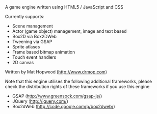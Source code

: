 A game engine written using HTML5 / JavaScript and CSS

Currently supports:
- Scene management
- Actor (game object) management, image and text based
- Box2D via Box2DWeb
- Tweening via GSAP
- Sprite atlases
- Frame based bitmap animation
- Touch event handlers
- 2D canvas

Written by Mat Hopwood (http://www.drmop.com)

Note that this engine utilises the following additional frameworks, please check the distribution rights of these frameworks if you use this engine:
- GSAP (http://www.greensock.com/gsap-js/)
- JQuery (http://jquery.com/)
- Box2dWeb (http://code.google.com/p/box2dweb/)
